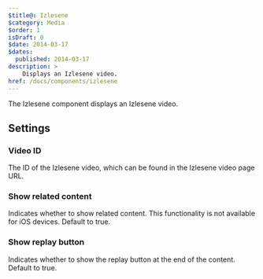 ```yaml
---
$title@: Izlesene
$category: Media
$order: 1
isDraft: 0
$date: 2014-03-17
$dates:
  published: 2014-03-17
description: >
    Displays an Izlesene video.
href: /docs/components/izlesene
---
```

<p>The Izlesene component displays an Izlesene video.</p>

<h2 class="mt4 mb4">Settings</h2>
<h3 class="mb3 mt3">Video ID</h3>
The ID of the Izlesene video, which can be found in the Izlesene video page URL.
<h3 class="mb3 mt3">Show related content</h3>
Indicates whether to show related content. This functionality is not available for iOS devices. Default to true.
<h3 class="mb3 mt3">Show replay button</h3>
Indicates whether to show the replay button at the end of the content. Default to true.
